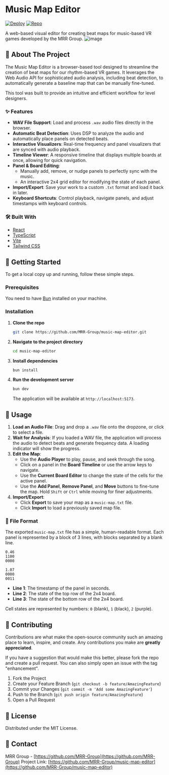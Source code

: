 # Music Map Editor

[![Deploy](https://img.shields.io/badge/View%20Demo-mrr--group.github.io-blue?style=for-the-badge&logo=github)](https://mrr-group.github.io/music-map-editor/)
[![Repo](https://img.shields.io/badge/GitHub-Repo-lightgrey?style=for-the-badge&logo=github)](https://github.com/MRR-Group/music-map-editor)

A web-based visual editor for creating beat maps for music-based VR games developed by the MRR Group.
![image](https://github.com/user-attachments/assets/fb1d6487-830a-460b-94fe-aacf08764581)

## 🎵 About The Project
The Music Map Editor is a browser-based tool designed to streamline the creation of beat maps for our rhythm-based VR games. It leverages the Web Audio API for sophisticated audio analysis, including beat detection, to automatically generate a baseline map that can be manually fine-tuned.

This tool was built to provide an intuitive and efficient workflow for level designers.

### ✨ Features

- **WAV File Support**: Load and process `.wav` audio files directly in the browser.
- **Automatic Beat Detection**: Uses DSP to analyze the audio and automatically place panels on detected beats.
- **Interactive Visualizers**: Real-time frequency and panel visualizers that are synced with audio playback.
- **Timeline Viewer**: A responsive timeline that displays multiple boards at once, allowing for quick navigation.
- **Panel & Board Editing**:
    - Manually add, remove, or nudge panels to perfectly sync with the music.
    - An interactive 2x4 grid editor for modifying the state of each panel.
- **Import/Export**: Save your work to a custom `.txt` format and load it back in later.
- **Keyboard Shortcuts**: Control playback, navigate panels, and adjust timestamps with keyboard controls.

### 🛠️ Built With
- [React](https://reactjs.org/)
- [TypeScript](https://www.typescriptlang.org/)
- [Vite](https://vitejs.dev/)
- [Tailwind CSS](https://tailwindcss.com/)

## 🚀 Getting Started
To get a local copy up and running, follow these simple steps.

### Prerequisites
You need to have [Bun](https://bun.sh/) installed on your machine.

### Installation
1.  **Clone the repo**
    ```sh
    git clone https://github.com/MRR-Group/music-map-editor.git
    ```
2.  **Navigate to the project directory**
    ```sh
    cd music-map-editor
    ```
3.  **Install dependencies**
    ```sh
    bun install
    ```
4.  **Run the development server**
    ```sh
    bun dev
    ```
    The application will be available at `http://localhost:5173`.

## 📖 Usage
1.  **Load an Audio File**: Drag and drop a `.wav` file onto the dropzone, or click to select a file.
2.  **Wait for Analysis**: If you loaded a WAV file, the application will process the audio to detect beats and generate frequency data. A loading indicator will show the progress.
3.  **Edit the Map**:
    - Use the **Audio Player** to play, pause, and seek through the song.
    - Click on a panel in the **Board Timeline** or use the arrow keys to navigate.
    - Use the **Current Board Editor** to change the state of the cells for the active panel.
    - Use the **Add Panel**, **Remove Panel**, and **Move** buttons to fine-tune the map. Hold `Shift` or `Ctrl` while moving for finer adjustments.
4.  **Import/Export**:
    - Click **Export** to save your map as a `music-map.txt` file.
    - Click **Import** to load a previously saved map file.

### 📄 File Format
The exported `music-map.txt` file has a simple, human-readable format. Each panel is represented by a block of 3 lines, with blocks separated by a blank line.

```
0.46
1100
0000

1.07
0000
0011
```

- **Line 1**: The timestamp of the panel in seconds.
- **Line 2**: The state of the top row of the 2x4 board.
- **Line 3**: The state of the bottom row of the 2x4 board.

Cell states are represented by numbers: `0` (blank), `1` (black), `2` (purple).

## 🤝 Contributing
Contributions are what make the open-source community such an amazing place to learn, inspire, and create. Any contributions you make are **greatly appreciated**.

If you have a suggestion that would make this better, please fork the repo and create a pull request. You can also simply open an issue with the tag "enhancement".
1.  Fork the Project
2.  Create your Feature Branch (`git checkout -b feature/AmazingFeature`)
3.  Commit your Changes (`git commit -m 'Add some AmazingFeature'`)
4.  Push to the Branch (`git push origin feature/AmazingFeature`)
5.  Open a Pull Request

## 📄 License
Distributed under the MIT License.

## 👥 Contact
MRR Group - [https://github.com/MRR-Group](https://github.com/MRR-Group)
Project Link: [https://github.com/MRR-Group/music-map-editor](https://github.com/MRR-Group/music-map-editor)
